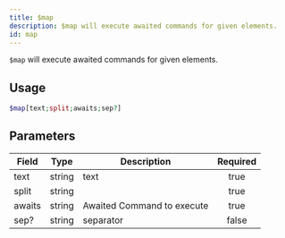 ```yaml
---
title: $map
description: $map will execute awaited commands for given elements.
id: map
---
```


`$map` will execute awaited commands for given elements.

## Usage

```php
$map[text;split;awaits;sep?]
```

## Parameters

| Field  | Type   | Description                | Required |
|--------|--------|----------------------------|:--------:|
| text   | string | text                       |   true   |
| split  | string |                            |   true   |
| awaits | string | Awaited Command to execute |   true   |
| sep?   | string | separator                  |  false   |